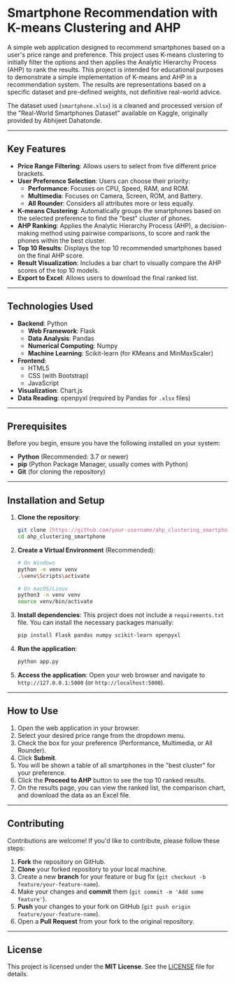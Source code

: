 # Smartphone Recommendation with K-means Clustering and AHP

A simple web application designed to recommend smartphones based on a user's price range and preference. This project uses K-means clustering to initially filter the options and then applies the Analytic Hierarchy Process (AHP) to rank the results.
This project is intended for educational purposes to demonstrate a simple implementation of K-means and AHP in a recommendation system. The results are representations based on a specific dataset and pre-defined weights, not definitive real-world advice.

The dataset used (`smartphone.xlsx`) is a cleaned and processed version of the "Real-World Smartphones Dataset" available on Kaggle, originally provided by Abhijeet Dahatonde.

---

## Key Features

* **Price Range Filtering**: Allows users to select from five different price brackets.
* **User Preference Selection**: Users can choose their priority:
    * **Performance**: Focuses on CPU, Speed, RAM, and ROM.
    * **Multimedia**: Focuses on Camera, Screen, ROM, and Battery.
    * **All Rounder**: Considers all attributes more or less equally.
* **K-means Clustering**: Automatically groups the smartphones based on the selected preference to find the "best" cluster of phones.
* **AHP Ranking**: Applies the Analytic Hierarchy Process (AHP), a decision-making method using pairwise comparisons, to score and rank the phones within the best cluster.
* **Top 10 Results**: Displays the top 10 recommended smartphones based on the final AHP score.
* **Result Visualization**: Includes a bar chart to visually compare the AHP scores of the top 10 models.
* **Export to Excel**: Allows users to download the final ranked list.

---

## Technologies Used

* **Backend**: Python
    * **Web Framework**: Flask
    * **Data Analysis**: Pandas
    * **Numerical Computing**: Numpy
    * **Machine Learning**: Scikit-learn (for KMeans and MinMaxScaler)
* **Frontend**:
    * HTML5
    * CSS (with Bootstrap)
    * JavaScript
* **Visualization**: Chart.js
* **Data Reading**: openpyxl (required by Pandas for `.xlsx` files)

---

## Prerequisites

Before you begin, ensure you have the following installed on your system:

* **Python** (Recommended: 3.7 or newer)
* **pip** (Python Package Manager, usually comes with Python)
* **Git** (for cloning the repository)

---

## Installation and Setup

1.  **Clone the repository**:
    ```bash
    git clone [https://github.com/your-username/ahp_clustering_smartphone.git](https://github.com/your-username/ahp_clustering_smartphone.git)
    cd ahp_clustering_smartphone
    ```

2.  **Create a Virtual Environment** (Recommended):
    ```bash
    # On Windows
    python -m venv venv
    .\venv\Scripts\activate
    
    # On macOS/Linux
    python3 -m venv venv
    source venv/bin/activate
    ```

3.  **Install dependencies**:
    This project does not include a `requirements.txt` file. You can install the necessary packages manually:
    ```bash
    pip install Flask pandas numpy scikit-learn openpyxl
    ```

4.  **Run the application**:
    ```bash
    python app.py
    ```

5.  **Access the application**:
    Open your web browser and navigate to `http://127.0.0.1:5000` (or `http://localhost:5000`).

---

## How to Use

1.  Open the web application in your browser.
2.  Select your desired price range from the dropdown menu.
3.  Check the box for your preference (Performance, Multimedia, or All Rounder).
4.  Click **Submit**.
5.  You will be shown a table of all smartphones in the "best cluster" for your preference.
6.  Click the **Proceed to AHP** button to see the top 10 ranked results.
7.  On the results page, you can view the ranked list, the comparison chart, and download the data as an Excel file.

---

## Contributing

Contributions are welcome! If you'd like to contribute, please follow these steps:

1.  **Fork** the repository on GitHub.
2.  **Clone** your forked repository to your local machine.
3.  Create a new **branch** for your feature or bug fix (`git checkout -b feature/your-feature-name`).
4.  Make your changes and **commit** them (`git commit -m 'Add some feature'`).
5.  **Push** your changes to your fork on GitHub (`git push origin feature/your-feature-name`).
6.  Open a **Pull Request** from your fork to the original repository.

---

## License

This project is licensed under the **MIT License**. See the [LICENSE](LICENSE) file for details.
 
